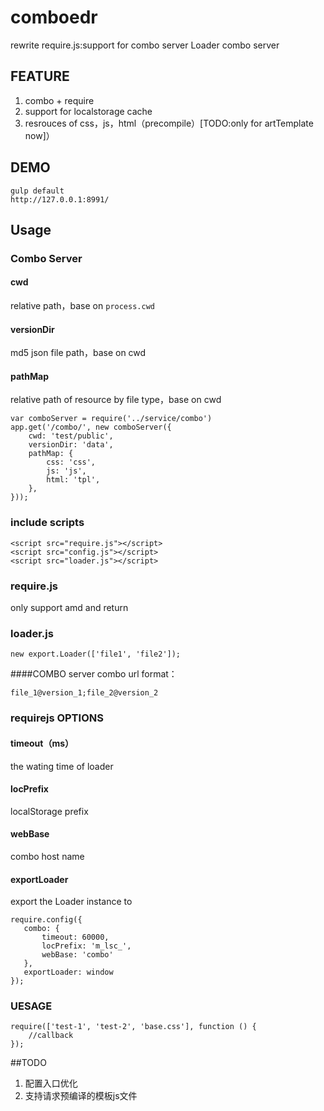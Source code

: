 # comboedr
rewrite require.js:support for combo server
Loader
combo server

##  FEATURE
1. combo + require
2. support for localstorage cache 
3. resrouces of css，js，html（precompile）[TODO:only for artTemplate now]）

##  DEMO

    gulp default
    http://127.0.0.1:8991/

## Usage

### Combo Server

#### cwd 
relative path，base on `process.cwd`
#### versionDir 
md5 json file path，base on cwd
#### pathMap 
relative path of resource by file type，base on cwd

    var comboServer = require('../service/combo')
    app.get('/combo/', new comboServer({
        cwd: 'test/public',
        versionDir: 'data',
        pathMap: {
            css: 'css',
            js: 'js',
            html: 'tpl',
        },
    }));


### include scripts

    <script src="require.js"></script>
    <script src="config.js"></script>
    <script src="loader.js"></script>

### require.js
only support amd and return

### loader.js

    new export.Loader(['file1', 'file2']);
    
####COMBO server
combo url format：

    file_1@version_1;file_2@version_2


### requirejs OPTIONS

#### timeout（ms）
the wating time of loader
#### locPrefix
localStorage prefix
#### webBase
combo host name
#### exportLoader
export the Loader instance to 

    require.config({
       combo: {
           timeout: 60000,
           locPrefix: 'm_lsc_',
           webBase: 'combo'
       },
       exportLoader: window
    });

### UESAGE

    require(['test-1', 'test-2', 'base.css'], function () {
        //callback
    });

##TODO

1. 配置入口优化
2. 支持请求预编译的模板js文件

